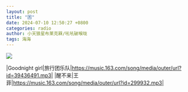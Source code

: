 ```yaml
---
layout: post
title: "困"
date: 2024-07-10 12:50:27 +0800
categories: radio
author: 小天狼星布莱克槑/吼吼破喉咙
tags: 海海
---
```

![]({{site.baseurl}}/images/cover_20240710.jpg)

|Goodnight girl|旅行团乐队|https://music.163.com/song/media/outer/url?id=39436491.mp3|
|醒不来|王菲|https://music.163.com/song/media/outer/url?id=299932.mp3|

